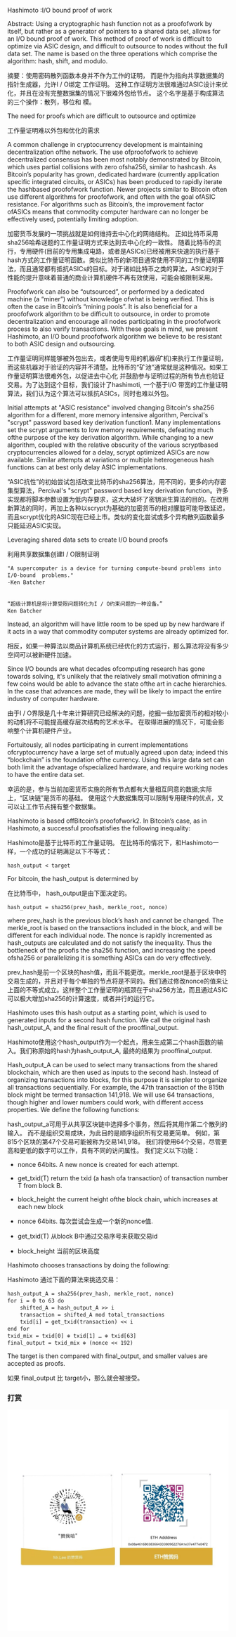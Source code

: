 Hashimoto :I/O bound proof of work


Abstract: Using a cryptographic hash function not as a proofofwork by itself, but
rather as a generator of pointers to a shared data set, allows for an I/O bound
proof of work. This method of proof of work is difficult to optimize via ASIC
design, and difficult to outsource to nodes without the full data set. The name is
based on the three operations which comprise the algorithm: hash, shift, and
modulo.

摘要：使用密码散列函数本身并不作为工作的证明，
而是作为指向共享数据集的指针生成器，允许I / O绑定
工作证明。 这种工作证明方法很难通过ASIC设计来优化，并且在没有完整数据集的情况下很难外包给节点。 这个名字是基于构成算法的三个操作：散列，移位和
模。


The need for proofs which are difficult to outsource and optimize

工作量证明难以外包和优化的需求

A common challenge in cryptocurrency development is maintaining decentralization ofthe
network. The use ofproofofwork to achieve decentralized consensus has been most notably
demonstrated by Bitcoin, which uses partial collisions with zero ofsha256, similar to hashcash. As
Bitcoin’s popularity has grown, dedicated hardware (currently application specific integrated circuits, or
ASICs) has been produced to rapidly iterate the hash­based proofofwork function. Newer projects
similar to Bitcoin often use different algorithms for proofofwork, and often with the goal ofASIC
resistance. For algorithms such as Bitcoin’s, the improvement factor ofASICs means that commodity
computer hardware can no longer be effectively used, potentially limiting adoption.

加密货币发展的一项挑战就是如何维持去中心化的网络结构。 正如比特币采用sha256哈希谜题的工作量证明方式来达到去中心化的一致性。 随着比特币的流行，专用硬件(目前的专用集成电路，或者是ASICs)已经被用来快速的执行基于hash方式的工作量证明函数。类似比特币的新项目通常使用不同的工作量证明算法，而且通常都有抵抗ASICs的目标。对于诸如比特币之类的算法，ASIC的对于性能的提升意味着普通的商业计算机硬件不再有效使用，可能会被限制采用。

Proofofwork can also be “outsourced”, or performed by a dedicated machine (a “miner”)
without knowledge ofwhat is being verified. This is often the case in Bitcoin’s “mining pools”. It is also
beneficial for a proofofwork algorithm to be difficult to outsource, in order to promote decentralization
and encourage all nodes participating in the proofofwork process to also verify transactions. With these
goals in mind, we present Hashimoto, an I/O bound proofofwork algorithm we believe to be resistant to
both ASIC design and outsourcing.

工作量证明同样能够被外包出去，或者使用专用的机器(矿机)来执行工作量证明，而这些机器对于验证的内容并不清楚。比特币的“矿池”通常就是这种情况。如果工作量证明算法很难外包，以促进去中心化
并鼓励参与证明过程的所有节点也验证交易。为了达到这个目标，我们设计了hashimoti, 一个基于I/O 带宽的工作量证明算法，我们认为这个算法可以抵抗ASICs，同时也难以外包。

Initial attempts at "ASIC resistance" involved changing Bitcoin's sha256 algorithm for a different,
more memory intensive algorithm, Percival's "scrypt" password based key derivation function1. Many
implementations set the scrypt arguments to low memory requirements, defeating much ofthe purpose of
the key derivation algorithm. While changing to a new algorithm, coupled with the relative obscurity of the
various scrypt­based cryptocurrencies allowed for a delay, scrypt optimized ASICs are now available.
Similar attempts at variations or multiple heterogeneous hash functions can at best only delay ASIC
implementations.

“ASIC抗性”的初始尝试包括改变比特币的sha256算法，用不同的，更多的内存密集型算法，Percival's "scrypt" password based key derivation function。许多实现都将脚本参数设置为低内存要求，这大大破坏了密钥派生算法的目的。在改用新算法的同时，再加上各种以scrypt为基础的加密货币的相对朦胧可能导致延迟，而且scrypt优化的ASIC现在已经上市。类似的变化尝试或多个异构散列函数最多只能延迟ASIC实现。

Leveraging shared data sets to create I/O bound proofs

利用共享数据集创建I / O限制证明

	"A supercomputer is a device for turning compute-bound problems into I/O-bound  problems."
	-Ken Batcher


	“超级计算机是将计算受限问题转化为I / O约束问题的一种设备。”
	Ken Batcher

Instead, an algorithm will have little room to be sped up by new hardware if it acts in a way that commodity computer systems are already optimized for.

相反，如果一种算法以商品计算机系统已经优化的方式运行，那么算法将没有多少空间可以被新硬件加速。

Since I/O bounds are what decades ofcomputing research has gone towards solving, it's unlikely that the relatively small motivation ofmining a few coins would be able to advance the state ofthe art in cache hierarchies. In the case that advances are made, they will be likely to impact the entire industry of computer hardware.

由于I / O界限是几十年来计算研究已经解决的问题，挖掘一些加密货币的相对较小的动机将不可能提高缓存层次结构的艺术水平。 在取得进展的情况下，可能会影响整个计算机硬件产业。

Fortuitously, all nodes participating in current implementations ofcryptocurrency have a large set of mutually agreed upon data; indeed this “blockchain” is the foundation ofthe currency. Using this large data set can both limit the advantage ofspecialized hardware, and require working nodes to have the entire data set.

幸运的是，参与当前加密货币实施的所有节点都有大量相互同意的数据;实际上，“区块链”是货币的基础。 使用这个大数据集既可以限制专用硬件的优点，又可以让工作节点拥有整个数据集。

Hashimoto is based offBitcoin’s proofofwork2. In Bitcoin’s case, as in Hashimoto, a successful
proofsatisfies the following inequality:

Hashimoto是基于比特币的工作量证明。 在比特币的情况下，和Hashimoto一样，一个成功的证明满足以下不等式：

	hash_output < target

For bitcoin, the hash_output is determined by

在比特币中， hash_output是由下面决定的。

	hash_output = sha256(prev_hash, merkle_root, nonce)

where prev_hash is the previous block’s hash and cannot be changed. The merkle_root is based on the transactions included in the block, and will be different for each individual node. The nonce is rapidly incremented as hash_outputs are calculated and do not satisfy the inequality. Thus the bottleneck of the proofis the sha256 function, and increasing the speed ofsha256 or parallelizing it is something ASICs can do very effectively.

prev_hash是前一个区块的hash值，而且不能更改。merkle_root是基于区块中的交易生成的，并且对于每个单独的节点将是不同的。我们通过修改nonce的值来让上面的不等式成立。这样整个工作量证明的瓶颈在于sha256方法，而且通过ASIC可以极大增加sha256的计算速度，或者并行的运行它。

Hashimoto uses this hash output as a starting point, which is used to generated inputs for a second hash function. We call the original hash hash_output_A, and the final result of the prooffinal_output.

Hashimoto使用这个hash_output作为一个起点，用来生成第二个hash函数的输入。我们称原始的hash为hash_output_A, 最终的结果为 prooffinal_output.

Hash_output_A can be used to select many transactions from the shared blockchain, which are then used as inputs to the second hash. Instead of organizing transactions into blocks, for this purpose it is simpler to organize all transactions sequentially. For example, the 47th transaction of the 815th block might be termed transaction 141,918. We will use 64 transactions, though higher and lower numbers could work, with different access properties. We define the following functions:

hash_output_a可用于从共享区块链中选择多个事务，然后将其用作第二个散列的输入。 而不是组织交易成块，为此目的是顺序组织所有交易更简单。 例如，第815个区块的第47个交易可能被称为交易141,918。 我们将使用64个交易，尽管更高和更低的数字可以工作，具有不同的访问属性。 我们定义以下功能：

- nonce 64­bits. A new nonce is created for each attempt.
- get_txid(T) return the txid (a hash ofa transaction) of transaction number T from block B.
- block_height the current height ofthe block chain, which increases at each new block

- nonce 64­bits. 每次尝试会生成一个新的nonce值.
- get_txid(T) 从block B中通过交易序号来获取交易id
- block_height 当前的区块高度

Hashimoto chooses transactions by doing the following:

Hashimoto 通过下面的算法来挑选交易：

	hash_output_A = sha256(prev_hash, merkle_root, nonce)
	for i = 0 to 63 do
		shifted_A = hash_output_A >> i
		transaction = shifted_A mod total_transactions
		txid[i] = get_txid(transaction) << i
	end for
	txid_mix = txid[0] ⊕ txid[1] … ⊕ txid[63]
	final_output = txid_mix ⊕ (nonce << 192)

The target is then compared with final_output, and smaller values are accepted as proofs.

如果 final_output 比  target小，那么就会被接受。


### 打赏
![](images/thanks.jpeg)